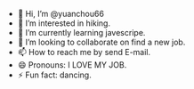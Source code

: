 - 👋 Hi, I’m @yuanchou66
- 👀 I’m interested in hiking.
- 🌱 I’m currently learning javescripe.
- 💞️ I’m looking to collaborate on find a new job.
- 📫 How to reach me by send E-mail.
- 😄 Pronouns:  I LOVE MY JOB.
- ⚡ Fun fact: dancing.

<!---
yuanchou66/yuanchou66 is a ✨ special ✨ repository because its `README.md` (this file) appears on your GitHub profile.
You can click the Preview link to take a look at your changes.
--->
